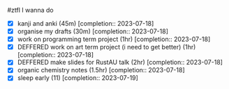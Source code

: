 #ztfl
I wanna do
 - [x] kanji and anki (45m)  [completion:: 2023-07-18]
 - [x] organise my drafts (30m)  [completion:: 2023-07-18]
 - [x] work on programming term project (1hr)  [completion:: 2023-07-18]
 - [x] DEFFERED work on art term project (i need to get better) (1hr)  [completion:: 2023-07-18]
 - [x] DEFFERED make slides for RustAU talk (2hr)  [completion:: 2023-07-18]
 - [x] organic chemistry notes (1.5hr)  [completion:: 2023-07-18]
 - [x] sleep early (11)  [completion:: 2023-07-19]